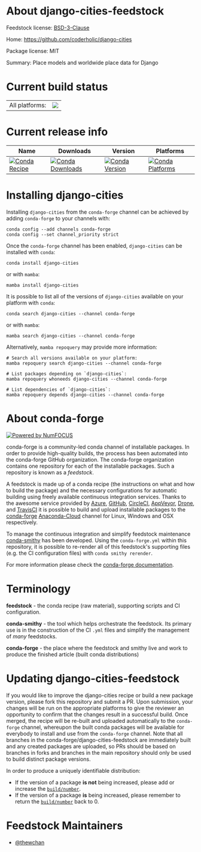 About django-cities-feedstock
=============================

Feedstock license: [BSD-3-Clause](https://github.com/conda-forge/django-cities-feedstock/blob/main/LICENSE.txt)

Home: https://github.com/coderholic/django-cities

Package license: MIT

Summary: Place models and worldwide place data for Django

Current build status
====================


<table><tr><td>All platforms:</td>
    <td>
      <a href="https://dev.azure.com/conda-forge/feedstock-builds/_build/latest?definitionId=19181&branchName=main">
        <img src="https://dev.azure.com/conda-forge/feedstock-builds/_apis/build/status/django-cities-feedstock?branchName=main">
      </a>
    </td>
  </tr>
</table>

Current release info
====================

| Name | Downloads | Version | Platforms |
| --- | --- | --- | --- |
| [![Conda Recipe](https://img.shields.io/badge/recipe-django--cities-green.svg)](https://anaconda.org/conda-forge/django-cities) | [![Conda Downloads](https://img.shields.io/conda/dn/conda-forge/django-cities.svg)](https://anaconda.org/conda-forge/django-cities) | [![Conda Version](https://img.shields.io/conda/vn/conda-forge/django-cities.svg)](https://anaconda.org/conda-forge/django-cities) | [![Conda Platforms](https://img.shields.io/conda/pn/conda-forge/django-cities.svg)](https://anaconda.org/conda-forge/django-cities) |

Installing django-cities
========================

Installing `django-cities` from the `conda-forge` channel can be achieved by adding `conda-forge` to your channels with:

```
conda config --add channels conda-forge
conda config --set channel_priority strict
```

Once the `conda-forge` channel has been enabled, `django-cities` can be installed with `conda`:

```
conda install django-cities
```

or with `mamba`:

```
mamba install django-cities
```

It is possible to list all of the versions of `django-cities` available on your platform with `conda`:

```
conda search django-cities --channel conda-forge
```

or with `mamba`:

```
mamba search django-cities --channel conda-forge
```

Alternatively, `mamba repoquery` may provide more information:

```
# Search all versions available on your platform:
mamba repoquery search django-cities --channel conda-forge

# List packages depending on `django-cities`:
mamba repoquery whoneeds django-cities --channel conda-forge

# List dependencies of `django-cities`:
mamba repoquery depends django-cities --channel conda-forge
```


About conda-forge
=================

[![Powered by
NumFOCUS](https://img.shields.io/badge/powered%20by-NumFOCUS-orange.svg?style=flat&colorA=E1523D&colorB=007D8A)](https://numfocus.org)

conda-forge is a community-led conda channel of installable packages.
In order to provide high-quality builds, the process has been automated into the
conda-forge GitHub organization. The conda-forge organization contains one repository
for each of the installable packages. Such a repository is known as a *feedstock*.

A feedstock is made up of a conda recipe (the instructions on what and how to build
the package) and the necessary configurations for automatic building using freely
available continuous integration services. Thanks to the awesome service provided by
[Azure](https://azure.microsoft.com/en-us/services/devops/), [GitHub](https://github.com/),
[CircleCI](https://circleci.com/), [AppVeyor](https://www.appveyor.com/),
[Drone](https://cloud.drone.io/welcome), and [TravisCI](https://travis-ci.com/)
it is possible to build and upload installable packages to the
[conda-forge](https://anaconda.org/conda-forge) [Anaconda-Cloud](https://anaconda.org/)
channel for Linux, Windows and OSX respectively.

To manage the continuous integration and simplify feedstock maintenance
[conda-smithy](https://github.com/conda-forge/conda-smithy) has been developed.
Using the ``conda-forge.yml`` within this repository, it is possible to re-render all of
this feedstock's supporting files (e.g. the CI configuration files) with ``conda smithy rerender``.

For more information please check the [conda-forge documentation](https://conda-forge.org/docs/).

Terminology
===========

**feedstock** - the conda recipe (raw material), supporting scripts and CI configuration.

**conda-smithy** - the tool which helps orchestrate the feedstock.
                   Its primary use is in the construction of the CI ``.yml`` files
                   and simplify the management of *many* feedstocks.

**conda-forge** - the place where the feedstock and smithy live and work to
                  produce the finished article (built conda distributions)


Updating django-cities-feedstock
================================

If you would like to improve the django-cities recipe or build a new
package version, please fork this repository and submit a PR. Upon submission,
your changes will be run on the appropriate platforms to give the reviewer an
opportunity to confirm that the changes result in a successful build. Once
merged, the recipe will be re-built and uploaded automatically to the
`conda-forge` channel, whereupon the built conda packages will be available for
everybody to install and use from the `conda-forge` channel.
Note that all branches in the conda-forge/django-cities-feedstock are
immediately built and any created packages are uploaded, so PRs should be based
on branches in forks and branches in the main repository should only be used to
build distinct package versions.

In order to produce a uniquely identifiable distribution:
 * If the version of a package **is not** being increased, please add or increase
   the [``build/number``](https://docs.conda.io/projects/conda-build/en/latest/resources/define-metadata.html#build-number-and-string).
 * If the version of a package **is** being increased, please remember to return
   the [``build/number``](https://docs.conda.io/projects/conda-build/en/latest/resources/define-metadata.html#build-number-and-string)
   back to 0.

Feedstock Maintainers
=====================

* [@thewchan](https://github.com/thewchan/)

